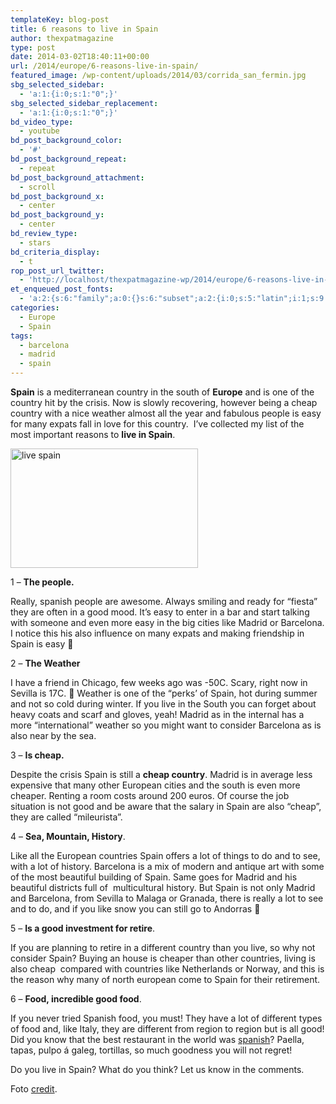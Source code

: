```yaml
---
templateKey: blog-post
title: 6 reasons to live in Spain
author: thexpatmagazine
type: post
date: 2014-03-02T18:40:11+00:00
url: /2014/europe/6-reasons-live-in-spain/
featured_image: /wp-content/uploads/2014/03/corrida_san_fermin.jpg
sbg_selected_sidebar:
  - 'a:1:{i:0;s:1:"0";}'
sbg_selected_sidebar_replacement:
  - 'a:1:{i:0;s:1:"0";}'
bd_video_type:
  - youtube
bd_post_background_color:
  - '#'
bd_post_background_repeat:
  - repeat
bd_post_background_attachment:
  - scroll
bd_post_background_x:
  - center
bd_post_background_y:
  - center
bd_review_type:
  - stars
bd_criteria_display:
  - t
rop_post_url_twitter:
  - 'http://localhost/thexpatmagazine-wp/2014/europe/6-reasons-live-in-spain/?utm_source=ReviveOldPost&utm_medium=social&utm_campaign=ReviveOldPost'
et_enqueued_post_fonts:
  - 'a:2:{s:6:"family";a:0:{}s:6:"subset";a:2:{i:0;s:5:"latin";i:1;s:9:"latin-ext";}}'
categories:
  - Europe
  - Spain
tags:
  - barcelona
  - madrid
  - spain
---
```


**Spain** is a mediterranean country in the south of **Europe** and is one of the country hit by the crisis. Now is slowly recovering, however being a cheap country with a nice weather almost all the year and fabulous people is easy for many expats fall in love for this country.  I&#8217;ve collected my list of the most important reasons to **live in Spain**.<!--more-->

[<img class="alignnone size-medium wp-image-97" alt="live spain" src="http://localhost/thexpatmagazine-wp/wp-content/uploads/2014/03/corrida_san_fermin-300x191.jpg" width="300" height="191" />][1]

1 &#8211; **The people.**

Really, spanish people are awesome. Always smiling and ready for &#8220;fiesta&#8221; they are often in a good mood. It&#8217;s easy to enter in a bar and start talking with someone and even more easy in the big cities like Madrid or Barcelona. I notice this his also influence on many expats and making friendship in Spain is easy 🙂

2 &#8211; **The Weather**

I have a friend in Chicago, few weeks ago was -50C. Scary, right now in Sevilla is 17C. 🙂 Weather is one of the &#8220;perks&#8217; of Spain, hot during summer and not so cold during winter. If you live in the South you can forget about heavy coats and scarf and gloves, yeah! Madrid as in the internal has a more &#8220;international&#8221; weather so you might want to consider Barcelona as is also near by the sea.

3 &#8211; **Is cheap.**

Despite the crisis Spain is still a **cheap country**. Madrid is in average less expensive that many other European cities and the south is even more cheaper. Renting a room costs around 200 euros. Of course the job situation is not good and be aware that the salary in Spain are also &#8220;cheap&#8221;, they are called &#8220;mileurista&#8221;.

4 &#8211; **Sea, Mountain, History**.

Like all the European countries Spain offers a lot of things to do and to see, with a lot of history. Barcelona is a mix of modern and antique art with some of the most beautiful building of Spain. Same goes for Madrid and his beautiful districts full of  multicultural history. But Spain is not only Madrid and Barcelona, from Sevilla to Malaga or Granada, there is really a lot to see and to do, and if you like snow you can still go to Andorras 🙂

5 &#8211; **Is a good investment for retire**.

If you are planning to retire in a different country than you live, so why not consider Spain? Buying an house is cheaper than other countries, living is also cheap  compared with countries like Netherlands or Norway, and this is the reason why many of north european come to Spain for their retirement.

6 &#8211; **Food, incredible good food**.

If you never tried Spanish food, you must! They have a lot of different types of food and, like Italy, they are different from region to region but is all good! Did you know that the best restaurant in the world was <a href="http://en.wikipedia.org/wiki/ElBulli" target="_blank">spanish</a>? Paella, tapas, pulpo á galeg, tortillas, so much goodness you will not regret!

Do you live in Spain? What do you think? Let us know in the comments.

Foto <a href="http://sunshineandsiestas.com/2013/07/09/uno-de-enero-dos-de-febrero-experiencing-the-san-fermines-festival-of-pamplona/" target="_blank">credit</a>.

[1]: http://localhost/thexpatmagazine-wp/wp-content/uploads/2014/03/corrida_san_fermin.jpg
